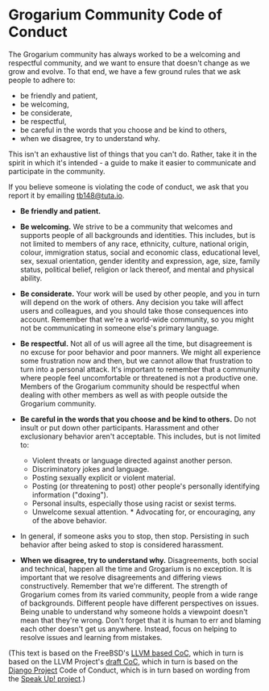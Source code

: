 # Grogarium Community Code of Conduct

The Grogarium community has always worked to be a welcoming and respectful community, and we
want to ensure that doesn't change as we grow and evolve. To that end, we have a
few ground rules that we ask people to adhere to:

- be friendly and patient,
- be welcoming,
- be considerate,
- be respectful,
- be careful in the words that you choose and be kind to others,
- when we disagree, try to understand why.

This isn't an exhaustive list of things that you can't do. Rather, take it in
the spirit in which it's intended - a guide to make it easier to communicate and
participate in the community.

If you believe someone is violating the code of conduct, we ask that you report it by emailing [tb148@tuta.io](mailto:tb148@tuta.io).

- **Be friendly and patient.**

- **Be welcoming.**
  We strive to be a community that welcomes and supports people of all backgrounds
  and identities. This includes, but is not limited to members of any race,
  ethnicity, culture, national origin, colour, immigration status, social and
  economic class, educational level, sex, sexual orientation, gender identity and
  expression, age, size, family status, political belief, religion or lack
  thereof, and mental and physical ability.

- **Be considerate.**
  Your work will be used by other people, and you in turn will depend on the work
  of others. Any decision you take will affect users and colleagues, and you
  should take those consequences into account. Remember that we're a world-wide
  community, so you might not be communicating in someone else's primary language.

- **Be respectful.**
  Not all of us will agree all the time, but disagreement is no excuse for poor
  behavior and poor manners. We might all experience some frustration now and
  then, but we cannot allow that frustration to turn into a personal attack. It's
  important to remember that a community where people feel uncomfortable or
  threatened is not a productive one. Members of the Grogarium
  community should be respectful when dealing with other members as well as with
  people outside the Grogarium community.

- **Be careful in the words that you choose and be kind to others.**
  Do not insult or put down other participants. Harassment and other exclusionary
  behavior aren't acceptable. This includes, but is not limited to:

  - Violent threats or language directed against another person.
  - Discriminatory jokes and language.
  - Posting sexually explicit or violent material.
  - Posting (or threatening to post) other people's personally identifying information ("doxing").
  - Personal insults, especially those using racist or sexist terms.
  - Unwelcome sexual attention. \* Advocating for, or encouraging, any of the above behavior.

- In general, if someone asks you to stop, then stop. Persisting in such behavior after being asked to stop is considered harassment.

- **When we disagree, try to understand why.**
  Disagreements, both social and technical, happen all the time and Grogarium
  is no exception. It is important that we resolve disagreements and differing
  views constructively. Remember that we're different. The strength of Grogarium
  comes from its varied community, people from a wide range of
  backgrounds. Different people have different perspectives on issues. Being
  unable to understand why someone holds a viewpoint doesn't mean that they're
  wrong. Don't forget that it is human to err and blaming each other doesn't get
  us anywhere. Instead, focus on helping to resolve issues and learning from
  mistakes.

(This text is based on the FreeBSD's [LLVM based CoC](https://github.com/freebsd/core.10-public-docs/blob/master/CoC/llvm-based.md),
which in turn is based on the LLVM Project's [draft CoC](https://llvm.org/docs/CodeOfConduct.html),
which in turn is based on the [Django Project](https://www.djangoproject.com/conduct/)
Code of Conduct, which is in turn based on wording from the
[Speak Up! project](http://speakup.io/coc.html).)
